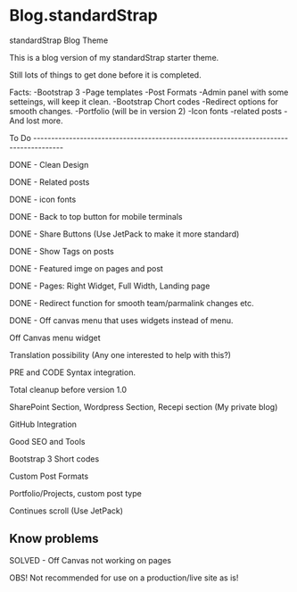 Blog.standardStrap
==================

standardStrap Blog Theme

This is a blog version of my standardStrap starter theme.

Still lots of things to get done before it is completed.

Facts:
-Bootstrap 3
-Page templates
-Post Formats
-Admin panel with some setteings, will keep it clean.
-Bootstrap Chort codes
-Redirect options for smooth changes.
-Portfolio (will be in version 2)
-Icon fonts
-related posts
-And lost more.


To Do
--------------------------------------------------------------------------------------</br>

DONE - Clean Design

DONE - Related posts

DONE - icon fonts

DONE - Back to top button for mobile terminals

DONE - Share Buttons (Use JetPack to make it more standard)

DONE - Show Tags on posts

DONE - Featured imge on pages and post

DONE - Pages: Right Widget, Full Width, Landing page

DONE - Redirect function for smooth team/parmalink changes etc.

DONE - Off canvas menu that uses widgets instead of menu.

Off Canvas menu widget

Translation possibility (Any one interested to help with this?)

PRE and CODE Syntax integration.

Total cleanup before version 1.0

SharePoint Section, Wordpress Section, Recepi section (My private blog)

GitHub Integration

Good SEO and Tools

Bootstrap 3 Short codes

Custom Post Formats

Portfolio/Projects, custom post type

Continues scroll (Use JetPack)



Know problems
----------------------------------------------------------------------------------------

SOLVED - Off Canvas not working on pages





OBS! Not recommended for use on a production/live site as is!
